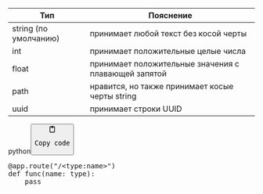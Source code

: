 <table>
<thead>
<tr>
<th>Тип</th>
<th>Пояснение</th>
</tr>
</thead>
<tbody>
<tr>
<td>string (по умолчанию)</td>
<td>принимает любой текст без косой черты</td>
</tr>
<tr>
<td>int</td>
<td>принимает положительные целые числа</td>
</tr>
<tr>
<td>float</td>
<td>принимает положительные значения с плавающей запятой</td>
</tr>
<tr>
<td>path</td>
<td>нравится, но также принимает косые черты string</td>
</tr>
<tr>
<td>uuid</td>
<td>принимает строки UUID</td>
</tr>
</tbody>
</table>
<div class="code-element"><div class="lang-line"><text>python</text><button class="copy-button" onclick="copyCode(this)"><svg aria-hidden="true" xmlns="http://www.w3.org/2000/svg" width="16" height="16" fill="none" viewBox="0 0 24 24"><path stroke="currentColor" stroke-linecap="round" stroke-linejoin="round" stroke-width="2" d="M15 4h3a1 1 0 0 1 1 1v15a1 1 0 0 1-1 1H6a1 1 0 0 1-1-1V5a1 1 0 0 1 1-1h3m0 3h6m-5-4v4h4V3h-4Z"/></svg><pre>Copy code</pre></button></div><div class="code"><div class="highlight"><pre><span></span><span class="nd">@app</span><span class="o">.</span><span class="n">route</span><span class="p">(</span><span class="s2">&quot;/&lt;type:name&gt;&quot;</span><span class="p">)</span>
<span class="k">def</span> <span class="nf">func</span><span class="p">(</span><span class="n">name</span><span class="p">:</span> <span class="nb">type</span><span class="p">):</span>
    <span class="k">pass</span>
</pre></div></div></div>